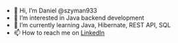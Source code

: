 - 👋 Hi, I’m Daniel  @szyman933
- 👀 I’m interested in Java backend development
- 🌱 I’m currently learning Java, Hibernate, REST API, SQL
- 📫 How to reach me on [LinkedIn](https://www.linkedin.com/in/daniel-szyma%C5%84ski-924167114/)

<!---
szyman933/szyman933 is a ✨ special ✨ repository because its `README.md` (this file) appears on your GitHub profile.
You can click the Preview link to take a look at your changes.
--->
